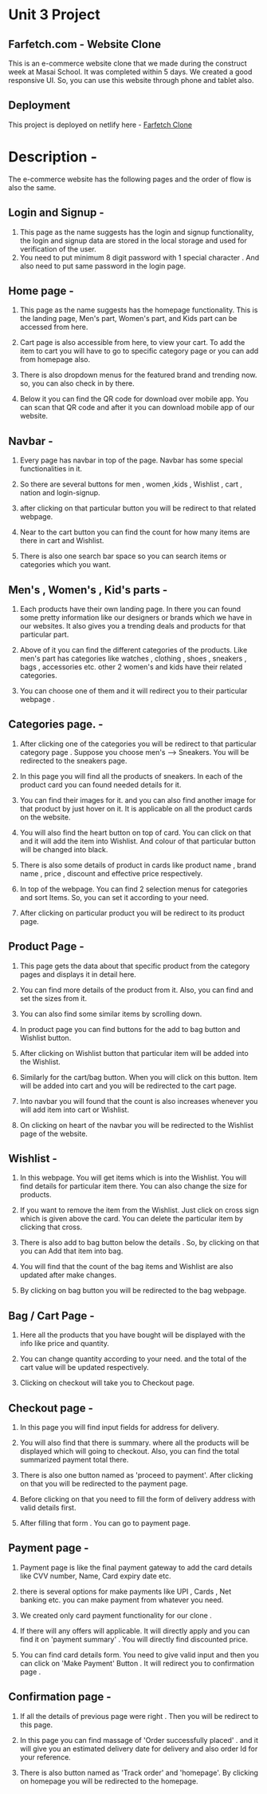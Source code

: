 # Unit 3  Project


## Farfetch.com - Website Clone

This is an e-commerce website clone that we made during the construct week at Masai School. It was completed within 5 days. We created a good responsive UI. So, you can use this website through phone and tablet also.

## Deployment

This project is deployed on netlify here - [Farfetch Clone](https://peaceful-stroopwafel-aba1de.netlify.app/)

# Description -

The e-commerce website has the following pages and the order of flow is also the same.

## Login and Signup -

1. This page as the name suggests has the login and signup functionality, the login and signup data are stored in the local storage and used for verification of the user.
2. You need to put minimum 8 digit password with 1 special character . And also need to put same password in the login page.

## Home page -

1. This page as the name suggests has the homepage functionality. This is the landing page, Men's part, Women's part, and Kids part can be accessed from here. 

2. Cart page is also accessible from here, to view your cart. To add the item to cart you will have to go to specific category page or you can add from homepage also.

3. There is also dropdown menus for the featured brand and trending now. so, you can also check in by there.

4. Below it you can find the QR code for download over mobile app. You can scan that QR code and after it you can download mobile app of our website.

## Navbar - 

1. Every page has navbar in top of the page. Navbar has some special functionalities in it. 

2. So there are several buttons for men , women ,kids , Wishlist , cart , nation and  login-signup.

3.  after clicking on that particular button you will be redirect to that related webpage.

4.  Near to the cart button you can find the count for how many items are there in cart and Wishlist.

5. There is also one search bar space so you can search items or categories which you want. 

## Men's , Women's , Kid's parts  - 

1. Each products have their own landing page. In there you can found some pretty information like our designers or brands which we have in our websites. It also gives you a trending deals and products for that particular part. 

2. Above of it you can find the different categories of the products. Like men's part has categories like watches , clothing , shoes , sneakers , bags , accessories etc. other 2 women's and kids have their related categories.   

3. You can choose one of them and it will redirect you to their particular webpage . 

## Categories page.  - 

1. After clicking one of the categories you will be redirect to that particular category page . Suppose you choose men's --> Sneakers. 
You will be redirected to the sneakers page.

2. In this  page you will find all the products of sneakers. In each of the product card you can found needed details for it.

3. You can find their images for it. and you can also find another image for that product by just hover on it. It is applicable on all the product cards on the website.

4. You will also find the heart button on top of card. You can click on that and it will add the item into Wishlist. And colour of that particular button will be changed into black.

5. There is also some details of product in cards like product name , brand name , price , discount and effective price respectively.

6. In top of the webpage. You can find 2 selection menus for categories and sort Items. So, you can set it according to your need.

7. After clicking on particular product you will be redirect to its product page.

## Product Page - 

1. This page gets the data about that specific product from the category pages and displays it in detail here. 

2. You can find more details of the product from it. Also, you can find and set the sizes from it.

3. You can also find some similar items by scrolling down. 

3. In product page you can find buttons for the add to bag button and Wishlist button. 

4. After clicking on Wishlist button that particular item will be added into the Wishlist. 

5. Similarly for the cart/bag button. When you will click on this button. Item will be added into cart and you will be redirected to the cart page.

6. Into navbar you will found that the count is also increases whenever you will add item into cart or Wishlist.

7. On clicking on heart of the navbar you will be redirected to the Wishlist page of the website.

## Wishlist -

1. In this webpage. You will get items which is into the Wishlist. You will find details for particular item there. You can also change the size for products.

2. If you want to remove the item from  the Wishlist. Just click on cross sign which is given above the card. You can delete the particular item by clicking that cross.

3. There is also add to bag button below the details . So, by clicking on that you can Add that item into bag. 

4. You will find that the count of the bag items and Wishlist are also updated after make changes.

5. By clicking on bag button you will be redirected to the bag webpage.

## Bag / Cart Page - 

1. Here all the products that you have bought will be displayed with the info like price and quantity.

2. You can change quantity according to your need. and the total of the cart value will be updated respectively.

3. Clicking on checkout will take you to Checkout page.

## Checkout page -

1. In this page you will find input fields for address for delivery.

2. You will also find that there is summary. where all the products  will be displayed which will going to checkout. Also, you can find the total summarized payment total there.

3. There is also one button named as 'proceed to payment'. After clicking on that you will be redirected to the payment page.

4. Before clicking on that you need to fill the form of delivery address with valid details first.

5. After filling that form . You can go to payment page.

## Payment page - 

1. Payment page is like the final payment gateway to add the card details like CVV number, Name,  Card expiry date etc.

2. there is several options for make payments like UPI , Cards , Net banking etc. you can make payment from whatever you need.

3. We created only card payment functionality for our clone .

4. If there will any offers will applicable. It will directly apply and you can find it on 'payment summary' . You will directly find discounted price.

5. You can find card details form. You need to give valid input and then you can click on 'Make Payment' Button . It will redirect you to confirmation page . 


## Confirmation page - 

1. If all the details of previous page were right . Then you will be redirect to this page. 

2. In this page you can find massage of 'Order successfully placed' . and it will give you an estimated delivery date for delivery and also order Id for your reference. 

3. There is also button named as 'Track order' and 'homepage'. By clicking on homepage you will be redirected to the homepage.




